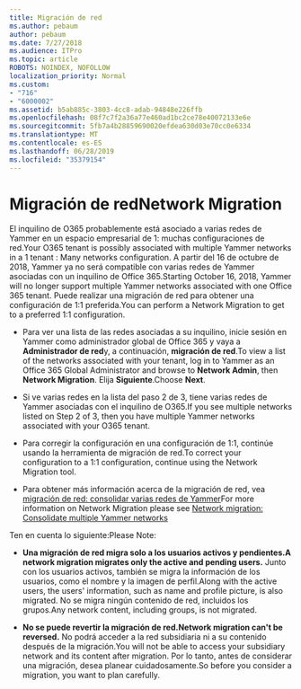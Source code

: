 ```yaml
---
title: Migración de red
ms.author: pebaum
author: pebaum
ms.date: 7/27/2018
ms.audience: ITPro
ms.topic: article
ROBOTS: NOINDEX, NOFOLLOW
localization_priority: Normal
ms.custom:
- "716"
- "6000002"
ms.assetid: b5ab885c-3803-4cc8-adab-94848e226ffb
ms.openlocfilehash: 08f7c7f2a36a77e460ad1bc2ce78e40072133e6e
ms.sourcegitcommit: 5fb7a4b28859690020efdea630d03e70cc0e6334
ms.translationtype: MT
ms.contentlocale: es-ES
ms.lasthandoff: 06/28/2019
ms.locfileid: "35379154"
---
```

# <a name="network-migration"></a><span data-ttu-id="d4825-102">Migración de red</span><span class="sxs-lookup"><span data-stu-id="d4825-102">Network Migration</span></span>

<span data-ttu-id="d4825-103">El inquilino de O365 probablemente está asociado a varias redes de Yammer en un espacio empresarial de 1: muchas configuraciones de red.</span><span class="sxs-lookup"><span data-stu-id="d4825-103">Your O365 tenant is possibly associated with multiple Yammer networks in a 1 tenant : Many networks configuration.</span></span> <span data-ttu-id="d4825-104">A partir del 16 de octubre de 2018, Yammer ya no será compatible con varias redes de Yammer asociadas con un inquilino de Office 365.</span><span class="sxs-lookup"><span data-stu-id="d4825-104">Starting October 16, 2018, Yammer will no longer support multiple Yammer networks associated with one Office 365 tenant.</span></span> <span data-ttu-id="d4825-105">Puede realizar una migración de red para obtener una configuración de 1:1 preferida.</span><span class="sxs-lookup"><span data-stu-id="d4825-105">You can perform a Network Migration to get to a preferred 1:1 configuration.</span></span>
  
- <span data-ttu-id="d4825-106">Para ver una lista de las redes asociadas a su inquilino, inicie sesión en Yammer como administrador global de Office 365 y vaya a **Administrador de red**y, a continuación, **migración de red**.</span><span class="sxs-lookup"><span data-stu-id="d4825-106">To view a list of the networks associated with your tenant, log in to Yammer as an Office 365 Global Administrator and browse to **Network Admin**, then **Network Migration**.</span></span> <span data-ttu-id="d4825-107">Elija **Siguiente**.</span><span class="sxs-lookup"><span data-stu-id="d4825-107">Choose **Next**.</span></span>

- <span data-ttu-id="d4825-108">Si ve varias redes en la lista del paso 2 de 3, tiene varias redes de Yammer asociadas con el inquilino de O365.</span><span class="sxs-lookup"><span data-stu-id="d4825-108">If you see multiple networks listed on Step 2 of 3, then you have multiple Yammer networks associated with your O365 tenant.</span></span>

- <span data-ttu-id="d4825-109">Para corregir la configuración en una configuración de 1:1, continúe usando la herramienta de migración de red.</span><span class="sxs-lookup"><span data-stu-id="d4825-109">To correct your configuration to a 1:1 configuration, continue using the Network Migration tool.</span></span>

- <span data-ttu-id="d4825-110">Para obtener más información acerca de la migración de red, vea [migración de red: consolidar varias redes de Yammer](https://support.office.com/article/a22c1b20-9231-4ce2-a916-392b1056d002)</span><span class="sxs-lookup"><span data-stu-id="d4825-110">For more information on Network Migration please see [Network migration: Consolidate multiple Yammer networks](https://support.office.com/article/a22c1b20-9231-4ce2-a916-392b1056d002)</span></span>

<span data-ttu-id="d4825-111">Ten en cuenta lo siguiente:</span><span class="sxs-lookup"><span data-stu-id="d4825-111">Please Note:</span></span>
  
- <span data-ttu-id="d4825-112">**Una migración de red migra solo a los usuarios activos y pendientes.**</span><span class="sxs-lookup"><span data-stu-id="d4825-112">**A network migration migrates only the active and pending users.**</span></span> <span data-ttu-id="d4825-113">Junto con los usuarios activos, también se migra la información de los usuarios, como el nombre y la imagen de perfil.</span><span class="sxs-lookup"><span data-stu-id="d4825-113">Along with the active users, the users' information, such as name and profile picture, is also migrated.</span></span> <span data-ttu-id="d4825-114">No se migra ningún contenido de red, incluidos los grupos.</span><span class="sxs-lookup"><span data-stu-id="d4825-114">Any network content, including groups, is not migrated.</span></span>

- <span data-ttu-id="d4825-115">**No se puede revertir la migración de red.**</span><span class="sxs-lookup"><span data-stu-id="d4825-115">**Network migration can't be reversed.**</span></span> <span data-ttu-id="d4825-116">No podrá acceder a la red subsidiaria ni a su contenido después de la migración.</span><span class="sxs-lookup"><span data-stu-id="d4825-116">You will not be able to access your subsidiary network and its content after migration.</span></span> <span data-ttu-id="d4825-117">Por lo tanto, antes de considerar una migración, desea planear cuidadosamente.</span><span class="sxs-lookup"><span data-stu-id="d4825-117">So before you consider a migration, you want to plan carefully.</span></span>
